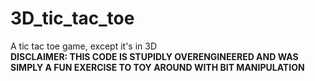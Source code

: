 # 3D_tic_tac_toe
A tic tac toe game, except it's in 3D  
**DISCLAIMER: THIS CODE IS STUPIDLY OVERENGINEERED AND WAS SIMPLY A FUN EXERCISE TO TOY AROUND WITH BIT MANIPULATION**  

